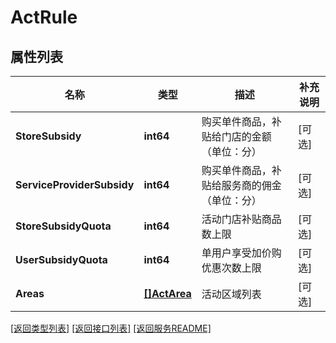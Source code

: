 # ActRule

## 属性列表

名称 | 类型 | 描述 | 补充说明
------------ | ------------- | ------------- | -------------
**StoreSubsidy** | **int64** | 购买单件商品，补贴给门店的金额（单位：分） | [可选] 
**ServiceProviderSubsidy** | **int64** | 购买单件商品，补贴给服务商的佣金（单位：分） | [可选] 
**StoreSubsidyQuota** | **int64** | 活动门店补贴商品数上限 | [可选] 
**UserSubsidyQuota** | **int64** | 单用户享受加价购优惠次数上限 | [可选] 
**Areas** | [**[]ActArea**](ActArea.md) | 活动区域列表 | [可选] 

[\[返回类型列表\]](README.md#类型列表)
[\[返回接口列表\]](README.md#接口列表)
[\[返回服务README\]](README.md)


